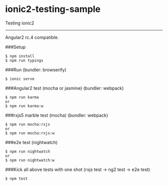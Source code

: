 # ionic2-testing-sample
Testing ionic2

---

Angular2 rc.4 compatible.

###Setup
```
$ npm install
$ npm run typings
```

###Run (bundler: browserify)
```
$ ionic serve
```

###Angular2 test (mocha or jasmine) (bundler: webpack)
```
$ npm run karma
or
$ npm run karma:w
```

###rxjs5 marble test (mocha) (bundler: webpack)
```
$ npm run mocha:rxjs
or
$ npm run mocha:rxjs:w
```

###e2e test (nightwatch)
```
$ npm run nightwatch
or
$ npm run nightwatch:w
```

###Kick all above tests with one shot (rxjs test -> ng2 test -> e2e test)
```
$ npm test
```